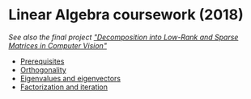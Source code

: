 # Linear Algebra coursework (2018)

*See also the final project ["Decomposition into Low-Rank and Sparse Matrices in Computer Vision"](https://github.com/ylochman/apps-LA-RPCA)*

* [Prerequisites](./Assignment-1/Yaroslava-Lochman-LA-hw1.pdf)
* [Orthogonality](./Assignment-2/Yaroslava-Lochman-LA-hw2.pdf)
* [Eigenvalues and eigenvectors](./Assignment-3/Yaroslava-Lochman-LA-hw3.pdf)
* [Factorization and iteration](./Assignment-4/Yaroslava-Lochman-LA-hw4.pdf)
